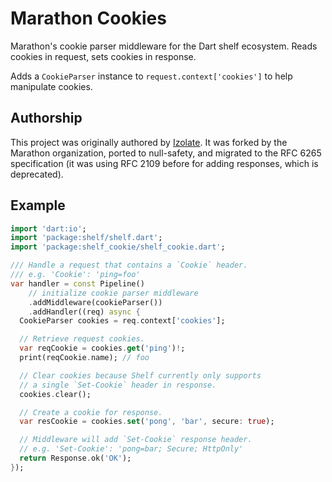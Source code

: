 # Marathon Cookies

Marathon's cookie parser middleware for the Dart shelf ecosystem.
Reads cookies in request, sets cookies in response.

Adds a `CookieParser` instance to `request.context['cookies']` to help
manipulate cookies.

## Authorship

This project was originally authored by [Izolate](https://github.com/izolate). It was forked by the Marathon
organization, ported to null-safety, and migrated to the RFC 6265 specification (it was using RFC 2109 before
for adding responses, which is deprecated).

## Example

```dart
import 'dart:io';
import 'package:shelf/shelf.dart';
import 'package:shelf_cookie/shelf_cookie.dart';

/// Handle a request that contains a `Cookie` header.
/// e.g. 'Cookie': 'ping=foo'
var handler = const Pipeline()
    // initialize cookie parser middleware
    .addMiddleware(cookieParser())
    .addHandler((req) async {
  CookieParser cookies = req.context['cookies'];

  // Retrieve request cookies.
  var reqCookie = cookies.get('ping')!;
  print(reqCookie.name); // foo

  // Clear cookies because Shelf currently only supports
  // a single `Set-Cookie` header in response.
  cookies.clear();

  // Create a cookie for response.
  var resCookie = cookies.set('pong', 'bar', secure: true);

  // Middleware will add `Set-Cookie` response header.
  // e.g. 'Set-Cookie': 'pong=bar; Secure; HttpOnly'
  return Response.ok('OK');
});
```
